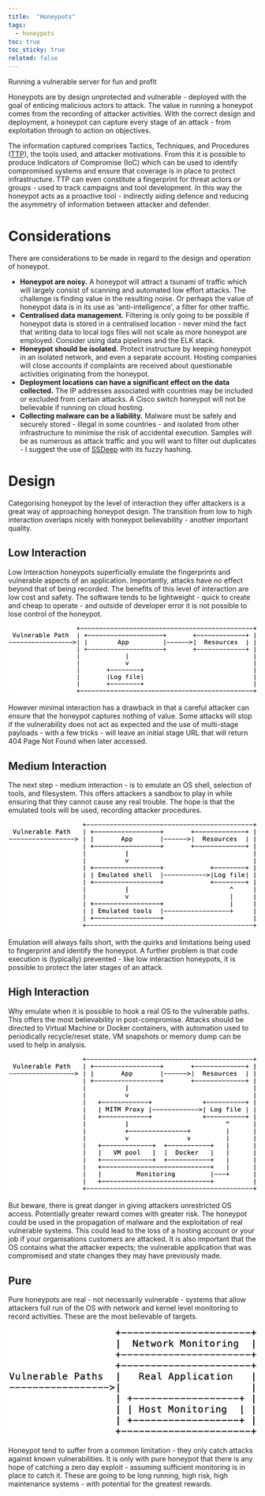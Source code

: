 ```yaml
---
title:  "Honeypots"
tags:
  - honeypots
toc: true
toc_sticky: true
related: false
---
```


Running a vulnerable server for fun and profit

Honeypots are by design unprotected and vulnerable - deployed with the goal of enticing malicious actors to attack.  The value in running a honeypot comes from the recording of attacker activities.  With the correct design and deployment, a honeypot can capture every stage of an attack - from exploitation through to action on objectives.

The information captured comprises Tactics, Techniques, and Procedures ([TTP](https://posts.specterops.io/whats-in-a-name-ttps-in-info-sec-14f24480ddcc?gi=ca00fb8ba42f)), the tools used, and attacker motivations.  From this it is possible to produce Indicators of Compromise (IoC) which can be used to identify compromised systems and ensure that coverage is in place to protect infrastructure.  TTP can even constitute a fingerprint for threat actors or groups - used to track campaigns and tool development.  In this way the honeypot acts as a proactive tool - indirectly aiding defence and reducing the asymmetry of information between attacker and defender.

# Considerations

There are considerations to be made in regard to the design and operation of honeypot.

- **Honeypot are noisy.**  A honeypot will attract a tsunami of traffic which will largely consist of scanning and automated low effort attacks.  The challenge is finding value in the resulting noise.  Or perhaps the value of honeypot data is in its use as 'anti-intelligence', a filter for other traffic.
- **Centralised data management.**  Filtering is only going to be possible if honeypot data is stored in a centralised location - never mind the fact that writing data to local logs files will not scale as more honeypot are employed.  Consider using data pipelines and the ELK stack.
- **Honeypot should be isolated.** Protect instructure by keeping honeypot in an isolated network, and even a separate account.  Hosting companies will close accounts if complaints are received about questionable activities originating from the honeypot.
- **Deployment locations can have a significant effect on the data collected.**  The IP addresses associated with countries may be included or excluded from certain attacks.  A Cisco switch honeypot will not be believable if running on cloud hosting.
- **Collecting malware can be a liability.**  Malware must be safely and securely stored - illegal in some countries - and isolated from other infrastructure to minimise the risk of accidental execution.  Samples will be as numerous as attack traffic and you will want to filter out duplicates - I suggest the use of [SSDeep](https://ssdeep-project.github.io/ssdeep/index.html) with its fuzzy hashing.

# Design

Categorising honeypot by the level of interaction they offer attackers is a great way of approaching honeypot design.  The transition from low to high interaction overlaps nicely with honeypot believability - another important quality.

## Low Interaction

Low Interaction honeypots superficially emulate the fingerprints and vulnerable aspects of an application.  Importantly, attacks have no effect beyond that of being recorded.  The benefits of this level of interaction are low cost and safety.  The software tends to be lightweight - quick to create and cheap to operate - and outside of developer error it is not possible to lose control of the honeypot.

![low interaction honeypot](/assets/images/honeypot/lowInteractionPot.png)

However minimal interaction has a drawback in that a careful attacker can ensure that the honeypot captures nothing of value.  Some attacks will stop if the vulnerability does not act as expected and the use of multi-stage payloads - with a few tricks - will leave an initial stage URL that will return 404 Page Not Found when later accessed.

## Medium Interaction

The next step - medium interaction - is to emulate an OS shell, selection of tools, and filesystem.  This offers attackers a sandbox to play in while ensuring that they cannot cause any real trouble.  The hope is that the emulated tools will be used, recording attacker procedures.

![medium interaction honeypot](/assets/images/honeypot/medInteractionPot.png)

Emulation will always falls short, with the quirks and limitations being used to fingerprint and identify the honeypot.  A further problem is that code execution is (typically) prevented - like low interaction honeypots, it is possible to protect the later stages of an attack.

## High Interaction

Why emulate when it is possible to hook a real OS to the vulnerable paths.  This offers the most believability in post-compromise.  Attacks should be directed to Virtual Machine or Docker containers, with automation used to periodically recycle/reset state.  VM snapshots or memory dump can be used to help in analysis.

![high interaction honeypot](/assets/images/honeypot/highInteractionPot.png)

But beware, there is great danger in giving attackers unrestricted OS access.  Potentially greater reward comes with greater risk. The honeypot could be used in the propagation of malware and the exploitation of real vulnerable systems.  This could lead to the loss of a hosting account or your job if your organisations customers are attacked.  It is also important that the OS contains what the attacker expects; the vulnerable application that was compromised and state changes they may have previously made.

## Pure

Pure honeypots are real - not necessarily vulnerable - systems that allow attackers full run of the OS with network and kernel level monitoring to record activities.  These are the most believable of targets.

![pure honeypot](/assets/images/honeypot/purePot.png)

Honeypot tend to suffer from a common limitation - they only catch attacks against known vulnerabilities.  It is only with pure honeypot that there is any hope of catching a zero day exploit - assuming sufficient monitoring is in place to catch it.  These are going to be long running, high risk, high maintenance systems - with potential for the greatest rewards.
